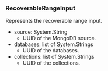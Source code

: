 ### RecoverableRangeInput
Represents the recoverable range input.

- source: System.String
  - UUID of the MongoDB source.
- databases: list of System.Strings
  - UUID of the databases.
- collections: list of System.Strings
  - UUID of the collections.
